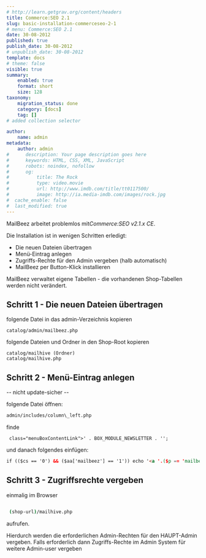 ```yaml
---
# http://learn.getgrav.org/content/headers
title: Commerce:SEO 2.1
slug: basic-installation-commerceseo-2-1
# menu: Commerce:SEO 2.1
date: 30-08-2012
published: true
publish_date: 30-08-2012
# unpublish_date: 30-08-2012
template: docs
# theme: false
visible: true
summary:
    enabled: true
    format: short
    size: 128
taxonomy:
    migration_status: done
    category: [docs]
    tag: []
# added collection selector

author:
    name: admin
metadata:
    author: admin
#      description: Your page description goes here
#      keywords: HTML, CSS, XML, JavaScript
#      robots: noindex, nofollow
#      og:
#          title: The Rock
#          type: video.movie
#          url: http://www.imdb.com/title/tt0117500/
#          image: http://ia.media-imdb.com/images/rock.jpg
#  cache_enable: false
#  last_modified: true
---
```



MailBeez arbeitet problemlos mit*Commerce:SEO v2.1.x CE*.

Die Installation ist in wenigen Schritten erledigt:

- Die neuen Dateien übertragen
- Menü-Eintrag anlegen
- Zugriffs-Rechte für den Admin vergeben (halb automatisch)
- MailBeez per Button-Klick installieren

MailBeez verwaltet eigene Tabellen - die vorhandenen Shop-Tabellen werden nicht verändert.


## Schritt 1 - Die neuen Dateien übertragen

folgende Datei in das admin-Verzeichnis kopieren

```
catalog/admin/mailbeez.php

```

folgende Dateien und Ordner in den Shop-Root kopieren

```
catalog/mailhive (Ordner)  
catalog/mailhive.php

```

## Schritt 2 - Menü-Eintrag anlegen


-- nicht update-sicher --

folgende Datei öffnen:

```bash
admin/includes/column\_left.php

```


finde

```
 class="menuBoxContentLink">' . BOX_MODULE_NEWSLETTER . '';

```

und danach folgendes einfügen:
 
```html 
if (($cs == '0') && ($aa['mailbeez'] == '1')) echo '<a '.($p == 'mailbeez'?'class="menu_link_aktiv"':'') . ' class="menuBoxContentLink" href="' . xtc_href_link('mailbeez.php') . '">MailBeez</a>';

```


## Schritt 3 - Zugriffsrechte vergeben

einmalig im Browser

```bash

 (shop-url)/mailhive.php

```

aufrufen.

Hierdurch werden die erforderlichen Admin-Rechten für den HAUPT-Admin vergeben.
Falls erforderlich dann Zugriffs-Rechte im Admin System für weitere Admin-user vergeben